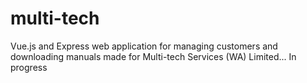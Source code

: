 # multi-tech
Vue.js and Express web application for managing customers and downloading manuals made for Multi-tech Services (WA) Limited... 
In progress

